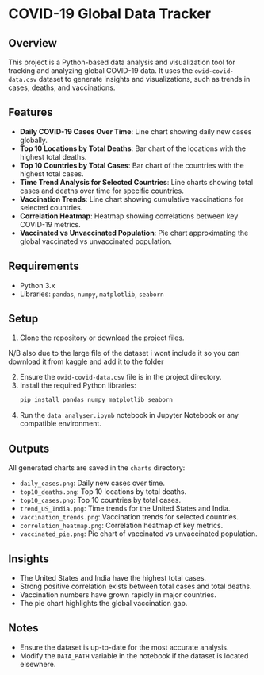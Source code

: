 # COVID-19 Global Data Tracker

## Overview
This project is a Python-based data analysis and visualization tool for tracking and analyzing global COVID-19 data. It uses the `owid-covid-data.csv` dataset to generate insights and visualizations, such as trends in cases, deaths, and vaccinations.

## Features
- **Daily COVID-19 Cases Over Time**: Line chart showing daily new cases globally.
- **Top 10 Locations by Total Deaths**: Bar chart of the locations with the highest total deaths.
- **Top 10 Countries by Total Cases**: Bar chart of the countries with the highest total cases.
- **Time Trend Analysis for Selected Countries**: Line charts showing total cases and deaths over time for specific countries.
- **Vaccination Trends**: Line chart showing cumulative vaccinations for selected countries.
- **Correlation Heatmap**: Heatmap showing correlations between key COVID-19 metrics.
- **Vaccinated vs Unvaccinated Population**: Pie chart approximating the global vaccinated vs unvaccinated population.

## Requirements
- Python 3.x
- Libraries: `pandas`, `numpy`, `matplotlib`, `seaborn`

## Setup
1. Clone the repository or download the project files.

N/B also due to the large file of the dataset i wont include it so you can download it from kaggle and add it to the folder
 
2. Ensure the `owid-covid-data.csv` file is in the project directory.
3. Install the required Python libraries:
   ```bash
   pip install pandas numpy matplotlib seaborn
   ```
4. Run the `data_analyser.ipynb` notebook in Jupyter Notebook or any compatible environment.

## Outputs
All generated charts are saved in the `charts` directory:
- `daily_cases.png`: Daily new cases over time.
- `top10_deaths.png`: Top 10 locations by total deaths.
- `top10_cases.png`: Top 10 countries by total cases.
- `trend_US_India.png`: Time trends for the United States and India.
- `vaccination_trends.png`: Vaccination trends for selected countries.
- `correlation_heatmap.png`: Correlation heatmap of key metrics.
- `vaccinated_pie.png`: Pie chart of vaccinated vs unvaccinated population.

## Insights
- The United States and India have the highest total cases.
- Strong positive correlation exists between total cases and total deaths.
- Vaccination numbers have grown rapidly in major countries.
- The pie chart highlights the global vaccination gap.

## Notes
- Ensure the dataset is up-to-date for the most accurate analysis.
- Modify the `DATA_PATH` variable in the notebook if the dataset is located elsewhere.